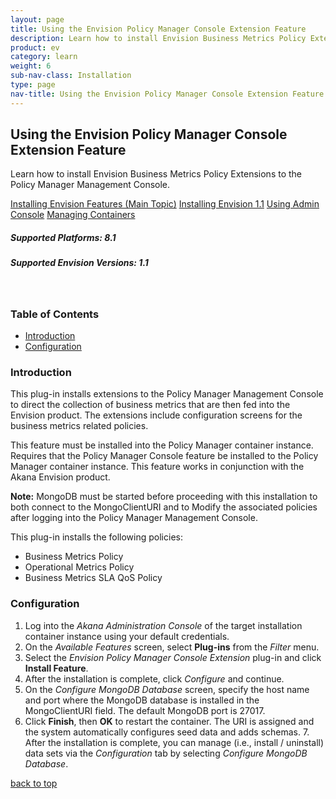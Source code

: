 ```yaml
---
layout: page
title: Using the Envision Policy Manager Console Extension Feature
description: Learn how to install Envision Business Metrics Policy Extensions to the Policy Manager Management Console. 
product: ev
category: learn
weight:	6
sub-nav-class: Installation
type: page
nav-title: Using the Envision Policy Manager Console Extension Feature 
---
```


## Using the Envision Policy Manager Console Extension Feature  
Learn how to install Envision Business Metrics Policy Extensions to the Policy Manager Management Console.

<a href="../envision_install/installing_envision_features.html" class="button secondary">Installing Envision Features (Main Topic)</a> 
<a href="../envision_install/installing_envision_v11.html" class="button secondary">Installing Envision 1.1</a> <a href="using_admin_console.htm" class="button secondary">Using Admin Console</a> 
<a href="../container_management/container_management.htm" class="button secondary">Managing Containers</a><p></p>

<h5 class="stamp">Supported Platforms: 8.1</h5>
<h5 class="stamp">Supported Envision Versions: 1.1</h5><br>
<p></p>


  <div class = "divider1"></div>

### Table of Contents
<div id="toc-marker"></div>

* [Introduction](#introduction)
* [Configuration](#configuration)

<div class = "divider1"></div>

### Introduction

This plug-in installs extensions to the Policy Manager Management Console to direct the collection of business metrics that are then fed into the Envision product. The extensions include configuration screens for the business metrics related policies. 

This feature must be installed into the Policy Manager container instance. Requires that the Policy Manager Console feature be installed to the Policy Manager container instance. This feature works in conjunction with the Akana Envision product.

**Note:** MongoDB must be started before proceeding with this installation to both connect to the MongoClientURI and to Modify the associated policies after logging into the Policy Manager Management Console.  

This plug-in installs the following policies:
* Business Metrics Policy
* Operational Metrics Policy
* Business Metrics SLA QoS Policy

### Configuration

1. Log into the *Akana Administration Console* of the target installation container instance using your default credentials.
2. On the *Available Features* screen, select **Plug-ins** from the *Filter* menu. 
3. Select the *Envision Policy Manager Console Extension* plug-in and click **Install Feature**.
4. After the installation is complete, click *Configure* and continue.
5. On the *Configure MongoDB Database* screen, specify the host name and port where the MongoDB database is installed in the MongoClientURI field. The default MongoDB port is 27017. 
6. Click **Finish**, then **OK** to restart the container. The URI is assigned and the system automatically configures seed data and adds schemas. 7. After the installation is complete, you can manage (i.e., install / uninstall) data sets via the *Configuration* tab by selecting *Configure MongoDB Database*.

<p><a href="#top">back to top</a></p>


